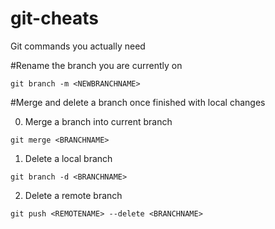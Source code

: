 # git-cheats
Git  commands you actually need

#Rename the branch you are currently on
```
git branch -m <NEWBRANCHNAME> 
```
#Merge and delete a branch once finished with local changes

0. Merge a branch into current branch


```
git merge <BRANCHNAME>
```
1. Delete a local branch
```
git branch -d <BRANCHNAME>
```
2. Delete a remote branch
```
git push <REMOTENAME> --delete <BRANCHNAME>
```
